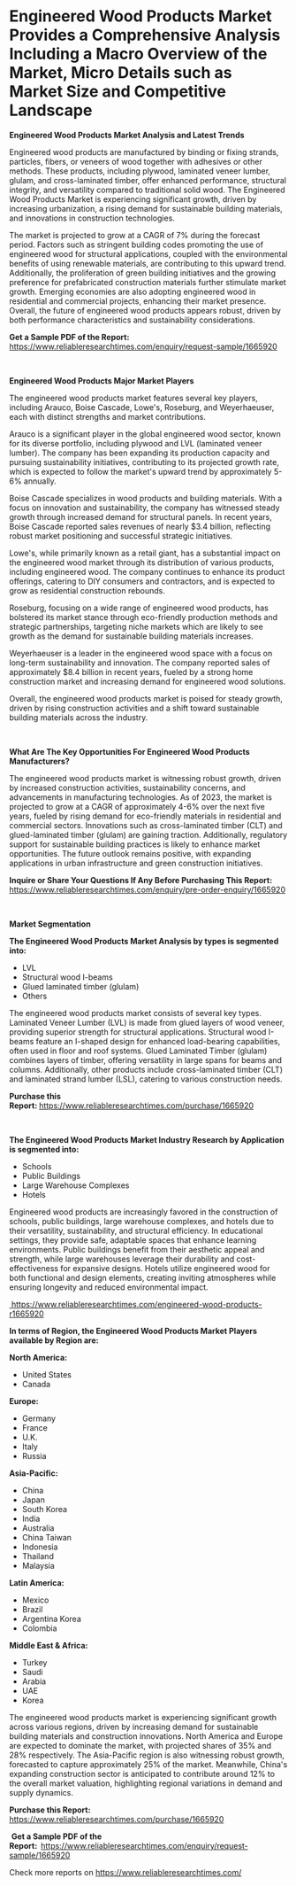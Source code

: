 <p><h1>Engineered Wood Products Market Provides a Comprehensive Analysis Including a Macro Overview of the Market, Micro Details such as Market Size and Competitive Landscape</h1></p><p><strong>Engineered Wood Products Market Analysis and Latest Trends</strong></p>
<p><p>Engineered wood products are manufactured by binding or fixing strands, particles, fibers, or veneers of wood together with adhesives or other methods. These products, including plywood, laminated veneer lumber, glulam, and cross-laminated timber, offer enhanced performance, structural integrity, and versatility compared to traditional solid wood. The Engineered Wood Products Market is experiencing significant growth, driven by increasing urbanization, a rising demand for sustainable building materials, and innovations in construction technologies. </p><p>The market is projected to grow at a CAGR of 7% during the forecast period. Factors such as stringent building codes promoting the use of engineered wood for structural applications, coupled with the environmental benefits of using renewable materials, are contributing to this upward trend. Additionally, the proliferation of green building initiatives and the growing preference for prefabricated construction materials further stimulate market growth. Emerging economies are also adopting engineered wood in residential and commercial projects, enhancing their market presence. Overall, the future of engineered wood products appears robust, driven by both performance characteristics and sustainability considerations.</p></p>
<p><strong>Get a Sample PDF of the Report:&nbsp;</strong> <a href="https://www.reliableresearchtimes.com/enquiry/request-sample/1665920?utm_campaign=2940&utm_medium=2&utm_source=Github&utm_content=ia&utm_term=31032025&utm_id=engineered-wood-products">https://www.reliableresearchtimes.com/enquiry/request-sample/1665920</a></p>
<p>&nbsp;</p>
<p><strong>Engineered Wood Products Major Market Players</strong></p>
<p><p>The engineered wood products market features several key players, including Arauco, Boise Cascade, Lowe's, Roseburg, and Weyerhaeuser, each with distinct strengths and market contributions. </p><p>Arauco is a significant player in the global engineered wood sector, known for its diverse portfolio, including plywood and LVL (laminated veneer lumber). The company has been expanding its production capacity and pursuing sustainability initiatives, contributing to its projected growth rate, which is expected to follow the market's upward trend by approximately 5-6% annually.</p><p>Boise Cascade specializes in wood products and building materials. With a focus on innovation and sustainability, the company has witnessed steady growth through increased demand for structural panels. In recent years, Boise Cascade reported sales revenues of nearly $3.4 billion, reflecting robust market positioning and successful strategic initiatives.</p><p>Lowe's, while primarily known as a retail giant, has a substantial impact on the engineered wood market through its distribution of various products, including engineered wood. The company continues to enhance its product offerings, catering to DIY consumers and contractors, and is expected to grow as residential construction rebounds.</p><p>Roseburg, focusing on a wide range of engineered wood products, has bolstered its market stance through eco-friendly production methods and strategic partnerships, targeting niche markets which are likely to see growth as the demand for sustainable building materials increases.</p><p>Weyerhaeuser is a leader in the engineered wood space with a focus on long-term sustainability and innovation. The company reported sales of approximately $8.4 billion in recent years, fueled by a strong home construction market and increasing demand for engineered wood solutions.</p><p>Overall, the engineered wood products market is poised for steady growth, driven by rising construction activities and a shift toward sustainable building materials across the industry.</p></p>
<p>&nbsp;</p>
<p><strong>What Are The Key Opportunities For Engineered Wood Products Manufacturers?</strong></p>
<p><p>The engineered wood products market is witnessing robust growth, driven by increased construction activities, sustainability concerns, and advancements in manufacturing technologies. As of 2023, the market is projected to grow at a CAGR of approximately 4-6% over the next five years, fueled by rising demand for eco-friendly materials in residential and commercial sectors. Innovations such as cross-laminated timber (CLT) and glued-laminated timber (glulam) are gaining traction. Additionally, regulatory support for sustainable building practices is likely to enhance market opportunities. The future outlook remains positive, with expanding applications in urban infrastructure and green construction initiatives.</p></p>
<p><strong>Inquire or Share Your Questions If Any Before Purchasing This Report:</strong> <a href="https://www.reliableresearchtimes.com/enquiry/pre-order-enquiry/1665920?utm_campaign=2940&utm_medium=2&utm_source=Github&utm_content=ia&utm_term=31032025&utm_id=engineered-wood-products">https://www.reliableresearchtimes.com/enquiry/pre-order-enquiry/1665920</a></p>
<p>&nbsp;</p>
<p><strong>Market Segmentation</strong></p>
<p><strong>The Engineered Wood Products Market Analysis by types is segmented into:</strong></p>
<p><ul><li>LVL</li><li>Structural wood I-beams</li><li>Glued laminated timber (glulam)</li><li>Others</li></ul></p>
<p><p>The engineered wood products market consists of several key types. Laminated Veneer Lumber (LVL) is made from glued layers of wood veneer, providing superior strength for structural applications. Structural wood I-beams feature an I-shaped design for enhanced load-bearing capabilities, often used in floor and roof systems. Glued Laminated Timber (glulam) combines layers of timber, offering versatility in large spans for beams and columns. Additionally, other products include cross-laminated timber (CLT) and laminated strand lumber (LSL), catering to various construction needs.</p></p>
<p><strong>Purchase this Report:&nbsp;</strong><a href="https://www.reliableresearchtimes.com/purchase/1665920?utm_campaign=2940&utm_medium=2&utm_source=Github&utm_content=ia&utm_term=31032025&utm_id=engineered-wood-products">https://www.reliableresearchtimes.com/purchase/1665920</a></p>
<p>&nbsp;</p>
<p><strong>The Engineered Wood Products Market Industry Research by Application is segmented into:</strong></p>
<p><ul><li>Schools</li><li>Public Buildings</li><li>Large Warehouse Complexes</li><li>Hotels</li></ul></p>
<p><p>Engineered wood products are increasingly favored in the construction of schools, public buildings, large warehouse complexes, and hotels due to their versatility, sustainability, and structural efficiency. In educational settings, they provide safe, adaptable spaces that enhance learning environments. Public buildings benefit from their aesthetic appeal and strength, while large warehouses leverage their durability and cost-effectiveness for expansive designs. Hotels utilize engineered wood for both functional and design elements, creating inviting atmospheres while ensuring longevity and reduced environmental impact.</p></p>
<p><a href="https://www.reliableresearchtimes.com/engineered-wood-products-r1665920?utm_campaign=2940&utm_medium=2&utm_source=Github&utm_content=ia&utm_term=31032025&utm_id=engineered-wood-products">&nbsp;https://www.reliableresearchtimes.com/engineered-wood-products-r1665920</a></p>
<p><strong>In terms of Region, the Engineered Wood Products Market Players available by Region are:</strong></p>
<p>
    <p> <strong> North America: </strong>
        <ul>
            <li>United States</li>
            <li>Canada</li>
        </ul>
        </p> 
    <p> <strong> Europe: </strong>
        <ul>
            <li>Germany</li>
            <li>France</li>
            <li>U.K.</li>
            <li>Italy</li>
            <li>Russia</li>
        </ul>
        </p> 
    <p> <strong> Asia-Pacific: </strong>
        <ul>
            <li>China</li>
            <li>Japan</li>
            <li>South Korea</li>
            <li>India</li>
            <li>Australia</li>
            <li>China Taiwan</li>
            <li>Indonesia</li>
            <li>Thailand</li>
            <li>Malaysia</li>
        </ul>
        </p> 
    <p> <strong> Latin America: </strong>
        <ul>
            <li>Mexico</li>
            <li>Brazil</li>
            <li>Argentina Korea</li>
            <li>Colombia</li>
        </ul>
        </p> 
    <p> <strong> Middle East & Africa: </strong>
        <ul>
            <li>Turkey</li>
            <li>Saudi</li>
            <li>Arabia</li>
            <li>UAE</li>
            <li>Korea</li>
        </ul>
    </p>
    </p>
<p><p>The engineered wood products market is experiencing significant growth across various regions, driven by increasing demand for sustainable building materials and construction innovations. North America and Europe are expected to dominate the market, with projected shares of 35% and 28% respectively. The Asia-Pacific region is also witnessing robust growth, forecasted to capture approximately 25% of the market. Meanwhile, China's expanding construction sector is anticipated to contribute around 12% to the overall market valuation, highlighting regional variations in demand and supply dynamics.</p></p>
<p><strong>Purchase this Report: </strong><a href="https://www.reliableresearchtimes.com/purchase/1665920?utm_campaign=2940&utm_medium=2&utm_source=Github&utm_content=ia&utm_term=31032025&utm_id=engineered-wood-products">https://www.reliableresearchtimes.com/purchase/1665920</a></p>
<p>&nbsp;<strong>Get a Sample PDF of the Report:&nbsp;&nbsp;</strong><a href="https://www.reliableresearchtimes.com/enquiry/request-sample/1665920?utm_campaign=2940&utm_medium=2&utm_source=Github&utm_content=ia&utm_term=31032025&utm_id=engineered-wood-products">https://www.reliableresearchtimes.com/enquiry/request-sample/1665920</a></p>
<p><strong></strong></p>
<p>Check more reports on <a href="https://www.reliableresearchtimes.com/?utm_campaign=2940&utm_medium=2&utm_source=Github&utm_content=ia&utm_term=31032025&utm_id=engineered-wood-products">https://www.reliableresearchtimes.com/</a></p>